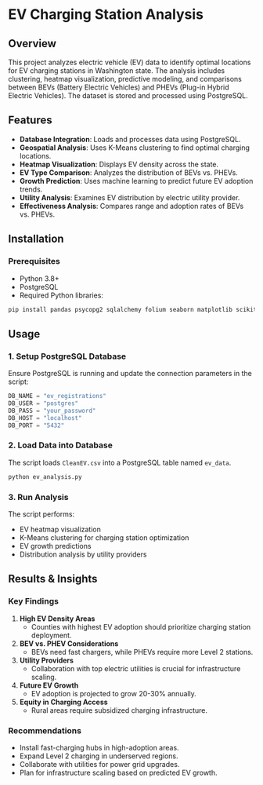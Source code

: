 # EV Charging Station Analysis

## Overview
This project analyzes electric vehicle (EV) data to identify optimal locations for EV charging stations in Washington state. The analysis includes clustering, heatmap visualization, predictive modeling, and comparisons between BEVs (Battery Electric Vehicles) and PHEVs (Plug-in Hybrid Electric Vehicles). The dataset is stored and processed using PostgreSQL.

## Features
- **Database Integration**: Loads and processes data using PostgreSQL.
- **Geospatial Analysis**: Uses K-Means clustering to find optimal charging locations.
- **Heatmap Visualization**: Displays EV density across the state.
- **EV Type Comparison**: Analyzes the distribution of BEVs vs. PHEVs.
- **Growth Prediction**: Uses machine learning to predict future EV adoption trends.
- **Utility Analysis**: Examines EV distribution by electric utility provider.
- **Effectiveness Analysis**: Compares range and adoption rates of BEVs vs. PHEVs.

## Installation
### Prerequisites
- Python 3.8+
- PostgreSQL
- Required Python libraries:

```sh
pip install pandas psycopg2 sqlalchemy folium seaborn matplotlib scikit-learn
```

## Usage
### 1. Setup PostgreSQL Database
Ensure PostgreSQL is running and update the connection parameters in the script:
```python
DB_NAME = "ev_registrations"
DB_USER = "postgres"
DB_PASS = "your_password"
DB_HOST = "localhost"
DB_PORT = "5432"
```

### 2. Load Data into Database
The script loads `CleanEV.csv` into a PostgreSQL table named `ev_data`.
```sh
python ev_analysis.py
```

### 3. Run Analysis
The script performs:
- EV heatmap visualization
- K-Means clustering for charging station optimization
- EV growth predictions
- Distribution analysis by utility providers

## Results & Insights
### Key Findings
1. **High EV Density Areas**
   - Counties with highest EV adoption should prioritize charging station deployment.
2. **BEV vs. PHEV Considerations**
   - BEVs need fast chargers, while PHEVs require more Level 2 stations.
3. **Utility Providers**
   - Collaboration with top electric utilities is crucial for infrastructure scaling.
4. **Future EV Growth**
   - EV adoption is projected to grow 20-30% annually.
5. **Equity in Charging Access**
   - Rural areas require subsidized charging infrastructure.

### Recommendations
- Install fast-charging hubs in high-adoption areas.
- Expand Level 2 charging in underserved regions.
- Collaborate with utilities for power grid upgrades.
- Plan for infrastructure scaling based on predicted EV growth.

